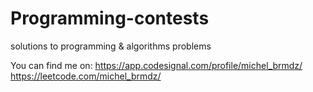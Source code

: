 # Programming-contests
solutions to programming &amp; algorithms problems

You can find me on:
https://app.codesignal.com/profile/michel_brmdz/
https://leetcode.com/michel_brmdz/
